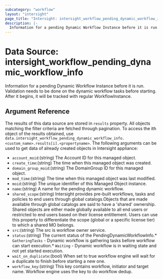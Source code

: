 ```yaml
---
subcategory: "workflow"
layout: "intersight"
page_title: "Intersight: intersight_workflow_pending_dynamic_workflow_info"
description: |-
  Information for a pending Dynamic Workflow Instance before it is run.  Validation needs to be done on the dynamic workflow tasks before starting.  After it begins, it will be tracked with regular WorkflowInstance.
---
```


# Data Source: intersight_workflow_pending_dynamic_workflow_info
Information for a pending Dynamic Workflow Instance before it is run.  Validation needs to be done on the dynamic workflow tasks before starting.  After it begins, it will be tracked with regular WorkflowInstance.
## Argument Reference
The results of this data source are stored in `results` property.
All objects matching the filter criteria are fetched through pagination.
To access the ith object of the results obtained, use `data.intersight_workflow_pending_dynamic_workflow_info.<custom_name>.results[i].<propertyname>`.
The following arguments can be used to get data of already created objects in Intersight appliance:
* `account_moid`:(string) The Account ID for this managed object. 
* `create_time`:(string) The time when this managed object was created. 
* `domain_group_moid`:(string) The DomainGroup ID for this managed object. 
* `mod_time`:(string) The time when this managed object was last modified. 
* `moid`:(string) The unique identifier of this Managed Object instance. 
* `name`:(string) A name for the pending dynamic workflow. 
* `shared_scope`:(string) Intersight provides pre-built workflows, tasks and policies to end users through global catalogs.Objects that are made available through global catalogs are said to have a 'shared' ownership. Shared objects are either made globally available to all end users or restricted to end users based on their license entitlement. Users can use this property to differentiate the scope (global or a specific license tier) to which a shared MO belongs. 
* `src`:(string) The src is workflow owner service. 
* `status`:(string) The current status of the PendingDynamicWorkflowInfo.* `GatheringTasks` - Dynamic workflow is gathering tasks before workflow can start execution.* `Waiting` - Dynamic workflow is in waiting state and not yet started execution. 
* `wait_on_duplicate`:(bool) When set to true workflow engine will wait for a duplicate to finish before starting a new one. 
* `workflow_key`:(string) This key contains workflow, initiator and target name. Workflow engine uses the key to do workflow dedup. 
 